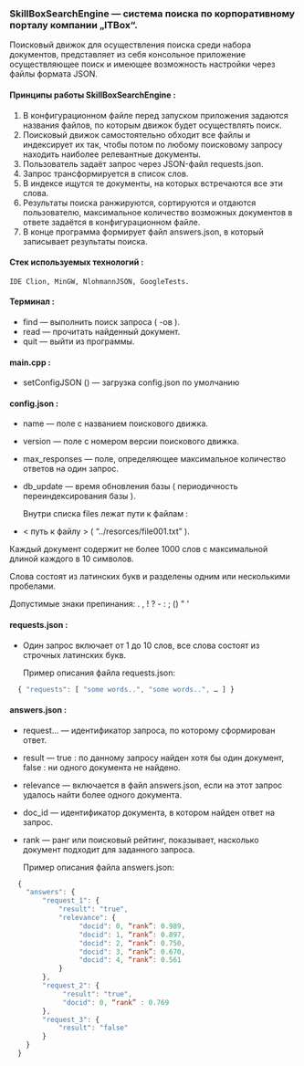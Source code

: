 ### SkillBoxSearchEngine — система поиска по корпоративному порталу компании „ITBox“. ### 
   Поисковый движок для осуществления поиска среди набора документов, 
   представляет из себя консольное приложение осуществляющее поиск 
   и имеющее возможность настройки через файлы формата JSON. 


#### Принципы работы SkillBoxSearchEngine : ####
  1. В конфигурационном файле перед запуском приложения задаются названия
     файлов, по которым движок будет осуществлять поиск.
  2. Поисковый движок самостоятельно обходит все файлы и индексирует их так, 
     чтобы потом по любому поисковому запросу находить наиболее релевантные документы.
  3. Пользователь задаёт запрос через JSON-файл requests.json. 
  4. Запрос трансформируется в список слов.
  5. В индексе ищутся те документы, на которых встречаются все эти слова.
  6. Результаты поиска ранжируются, сортируются и отдаются пользователю,
     максимальное количество возможных документов в ответе задаётся в конфигурационном файле.
  7. В конце программа формирует файл answers.json, в который записывает результаты поиска.


#### Стек используемых технологий : ####
    IDE Clion, MinGW, NlohmannJSON, GoogleTests.


#### Терминал : ####
*  find — выполнить поиск запроса ( -ов ). 
*  read — прочитать найденный документ. 
*  quit — выйти из программы. 


#### main.cpp : ####
*  setConfigJSON () — загрузка config.json по умолчанию


#### config.json : ####
*  name — поле с названием поискового движка.
*  version — поле с номером версии поискового движка.
*  max_responses — поле, определяющее максимальное количество ответов на один запрос.
*  db_update — время обновления базы ( периодичность переиндексирования базы ).
 
   Внутри списка files лежат пути к файлам :
*  < путь к файлу > ( “../resorces/file001.txt” ). 

<p>  Каждый документ содержит не более 1000 слов с максимальной длиной каждого в 10 символов.</p>  
<p>  Слова состоят из латинских букв и разделены одним или несколькими пробелами.</p>
	 Допустимые знаки препинания: . , ! ? - : ; () " '
	 

#### requests.json : ####
*  Один запрос включает от 1 до 10 слов, все слова состоят из строчных латинских букв.

	Пример описания файла requests.json:
```javascript
  { "requests": [ "some words..", "some words..", … ] }
```


#### answers.json : ####
*  request… — идентификатор запроса, по которому сформирован ответ.
*  result — true : по данному запросу найден хотя бы один документ, false : ни одного документа не найдено.
*  relevance — включается в файл answers.json, если на этот запрос удалось найти более одного документа.
*  doc_id — идентификатор документа, в котором найден ответ на запрос. 
*  rank — ранг или поисковый рейтинг, показывает, насколько документ подходит для заданного запроса.

	Пример описания файла answers.json:
```javascript
  {
	"answers": {
		"request_1": {
			"result": "true",
			"relevance": {
				 "docid": 0, “rank”: 0.989,
				 "docid": 1, “rank”: 0.897,
				 "docid": 2, “rank”: 0.750,
				 "docid": 3, “rank”: 0.670,
				 "docid": 4, “rank”: 0.561
			}
		},
		"request_2": {
			 "result": "true",
			 "docid": 0, “rank” : 0.769
		},
		"request_3": {
			"result": "false"
		}
	}
  }
```